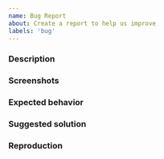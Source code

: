 ```yaml
---
name: Bug Report
about: Create a report to help us improve
labels: 'bug'
---
```


### Description

<!-- A clear and concise description of what the bug is. -->

### Screenshots

<!-- If applicable, add screenshots to help explain your problem. -->

### Expected behavior

<!-- A clear and concise description of what you expected to happen. -->

### Suggested solution

<!-- A brief description or direction of how this can be solved. -->
### Reproduction

<!--
Steps to reproduce the behavior:

1. Go to '...'
2. Click on '....'
3. Scroll down to '....'
4. See error
-->
